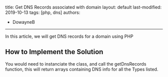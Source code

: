 title: Get DNS Records associated with domain
layout: default
last-modified: 2019-10-13
tags: [php, dns]
authors:
  - DowayneB
---
  
In this article, we will get DNS records for a domain using PHP

## How to Implement the Solution

You would need to instanciate the class, and call the getDnsRecords function, this will return arrays containing DNS info for all the Types listed.
